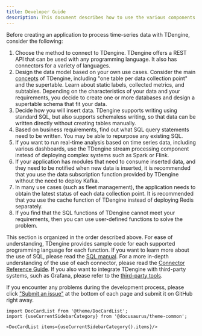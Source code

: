 ```yaml
---
title: Developer Guide
description: This document describes how to use the various components of TDengine from a developer's perspective.
---
```


Before creating an application to process time-series data with TDengine, consider the following:

1. Choose the method to connect to TDengine. TDengine offers a REST API that can be used with any programming language. It also has connectors for a variety of languages.
2. Design the data model based on your own use cases. Consider the main [concepts](../concept/) of TDengine, including "one table per data collection point" and the supertable. Learn about static labels, collected metrics, and subtables. Depending on the characteristics of your data and your requirements, you decide to create one or more databases and design a supertable schema that fit your data.
3. Decide how you will insert data. TDengine supports writing using standard SQL, but also supports schemaless writing, so that data can be written directly without creating tables manually.
4. Based on business requirements, find out what SQL query statements need to be written. You may be able to repurpose any existing SQL.
5. If you want to run real-time analysis based on time series data, including various dashboards, use the TDengine stream processing component instead of deploying complex systems such as Spark or Flink.
6. If your application has modules that need to consume inserted data, and they need to be notified when new data is inserted, it is recommended that you use the data subscription function provided by TDengine without the need to deploy Kafka.
7. In many use cases (such as fleet management), the application needs to obtain the latest status of each data collection point. It is recommended that you use the cache function of TDengine instead of deploying Redis separately.
8. If you find that the SQL functions of TDengine cannot meet your requirements, then you can use user-defined functions to solve the problem.

This section is organized in the order described above. For ease of understanding, TDengine provides sample code for each supported programming language for each function. If you want to learn more about the use of SQL, please read the [SQL manual](../taos-sql/). For a more in-depth understanding of the use of each connector, please read the [Connector Reference Guide](../reference/connector/). If you also want to integrate TDengine with third-party systems, such as Grafana, please refer to the [third-party tools](../third-party/).

If you encounter any problems during the development process, please click ["Submit an issue"](https://github.com/taosdata/TDengine/issues/new/choose) at the bottom of each page and submit it on GitHub right away.

```mdx-code-block
import DocCardList from '@theme/DocCardList';
import {useCurrentSidebarCategory} from '@docusaurus/theme-common';

<DocCardList items={useCurrentSidebarCategory().items}/>
```
